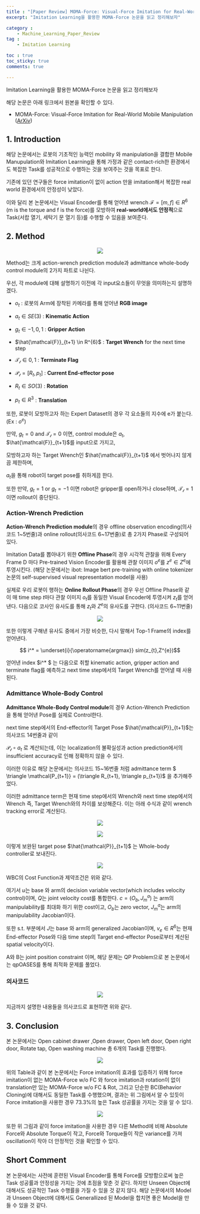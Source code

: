 ```yaml
---
title : "[Paper Review] MOMA-Force: Visual-Force Imitation for Real-World Mobile Manipulation"
excerpt: "Imitation Learning을 활용한 MOMA-Force 논문을 읽고 정리해보자"

category :
    - Machine_Learning_Paper_Review
tag :
    - Imitation Learning

toc : true
toc_sticky: true
comments: true

---
```


Imitation Learning을 활용한 MOMA-Force 논문을 읽고 정리해보자

해당 논문은 아래 링크에서 원본을 확인할 수 있다.

- MOMA-Force: Visual-Force Imitation for Real-World Mobile Manipulation ([ArXiv](https://ar5iv.labs.arxiv.org/html/2308.03624))

## 1. Introduction

해당 논문에서는 로봇의 기초적인 능력인 mobility 와 manipulation을 결합한 Mobile Manupulation와 Imitation Learning을 통해 가정과 같은 contact-rich한 환경에서도 복잡한 Task를 성공적으로 수행하는 것을 보여주는 것을 목표로 한다.

기존에 있던 연구들은 force imitation이 없이 action 만을 imitation해서 복잡한 real world 환경에서의 안정성이 낮았다. 

이와 달리 본 논문에서는 Visual Encoder를 통해 얻어낸 wrench $\mathcal{F} = [m,f] \in R^{6}$ (m is the torque and f is the force)를 모방하여 **real-world에서도 안정적**으로 Task(서랍 열기, 세탁기 문 열기 등)를 수행할 수 있음을 보여준다.

## 2. Method

<p align="center"><img src="https://github.com/jebeom/jebeom.github.io/assets/107978090/c919f48c-3d6b-4a2d-9f11-4239d3456d8e" ></p>  

Method는 크게 action-wrench prediction module과 admittance whole-body control module의 2가지 파트로 나뉜다. 

우선, 각 module에 대해 설명하기 이전에 각 input요소들이 무엇을 의미하는지 설명하겠다.

- $o_{t}$ : 로봇의 Arm에 장착된 카메라를 통해 얻어낸 **RGB image**

- $a_{t} \in SE(3)$ : **Kinematic Action**

- $g_{t} \in {-1,0,1}$ : **Gripper Action**

- $\hat{\mathcal{F}}_{t+1} \in R^{6}$ : **Target Wrench** for the next time step

- $\mathcal{T_{t}} \in {0,1}$ : **Terminate Flag**

- $\mathcal{P_{t}} = [R_{t},p_{t}]$ : **Current End-effector pose**

- $R_{t}\in SO(3)$ : **Rotation**

- $p_{t} \in R^{3}$ : **Translation** 


또한, 로봇이 모방하고자 하는 Expert Dataset의 경우 각 요소들의 지수에 e가 붙는다. (Ex : $o^{e}$)

만약, $g_{t} = 0$ and $\mathcal{T_{t}} = 0$ 이면, control module은 $a_{t}$, $\hat{\mathcal{F}}_{t+1}$를 input으로 가지고, 

모방하고자 하는 Target Wrench인 $\hat{\mathcal{F}}_{t+1}$ 에서 벗어나지 않게끔 제한하며, 

$a_{t}$을 통해 robot이 target pose를 취하게끔 한다.


또한 만약,  $g_{t} =1$ or $g_{t} = -1$ 이면 robot은 gripper를 open하거나 close하며, $\mathcal{T_{t}} = 1$ 이면 rollout이 중단된다.

### Action-Wrench Prediction

**Action-Wrench Prediction module**의 경우 offline observation encoding(의사코드 1~5번줄)과 online rollout(의사코드 6~17번줄)로 총 2가지 Phase로 구성되어 있다.

Imitation Data를 뽑아내기 위한 **Offline Phase**의 경우 시각적 관찰을 위해 Every Frame D 마다 Pre-trained Vision Encoder를 활용해 관찰 이미지 $o^{e}$를 $z^{e} \in Z^{e}$에 투영시킨다. (해당 논문에서는 ibot: Image bert pre-training with online tokenizer 논문의 self-supervised visual representation model을 사용) 

실제로 우리 로봇이 행하는 **Online Rollout Phase**의 경우 우선 Offline Phase와 같이 매 time step $t$마다 관찰 이미지 $o_{t}$를 동일한 Visual Encoder에 투영시켜 $z_{t}$를 얻어낸다. 다음으로 코사인 유사도를 통해 $z_{t}$와 $Z^{e}$의 유사도를 구한다. (의사코드 6~11번줄)

<p align="center"><img src="https://github.com/jebeom/jebeom.github.io/assets/107978090/2d4ae525-b9fa-4591-a875-703178220ad3" ></p>

또한 이렇게 구해낸 유사도 중에서 가장 비슷한, 다시 말해서 Top-1 Frame의 index를 얻어낸다.

$$ i^* = \underset{i}{\operatorname{argmax}}  sim(z_{t},Z^{e})$$

얻어낸 index $i^* $ 는 다음으로 취할 kinematic action, gripper action and terminate flag를 예측하고 next time step에서의 Target Wrench를 얻어낼 때 사용된다.  


### Admittance Whole-Body Control

**Admittance Whole-Body Control module**의 경우 Action-Wrench Prediction을 통해 얻어낸 Pose를 실제로 Control한다.

next time step에서의 End-effector의 Target Pose $\hat{\mathcal{P}}_{t+1}$는 의사코드 14번줄과 같이 

$\mathcal{P_{t}} \circ a_{t}$  로 계산되는데, 이는 localization의 불확실성과 action prediction에서의 insufficient accuracy로 인해 정확하지 않을 수 있다.


이러한 이유로 해당 논문에서는 의사코드 15~16번줄 처럼 admittance term $ \triangle \mathcal{P_{t+1}} = (\triangle R_{t+1}, \triangle p_{t+1})$ 을 추가해주었다.

이러한 admittance term은 현재 time step에서의 Wrench와 next time step에서의 Wrench 즉, Target Wrench와의 차이를 보상해준다. 이는 아래 수식과 같이 wrench tracking error로 계산된다.

<p align="center"><img src="https://github.com/jebeom/jebeom.github.io/assets/107978090/035c7b47-6ed1-4f3d-a28c-64e9182627c2" ></p>
 
<p align="center"><img src="https://github.com/jebeom/jebeom.github.io/assets/107978090/fee41635-6875-46b4-9e8f-a8070a6bb378" ></p>

이렇게 보완된 target pose $\hat{\mathcal{P}}_{t+1}$ 는 Whole-body controller로 보내진다. 

<p align="center"><img src="https://github.com/jebeom/jebeom.github.io/assets/107978090/67d51f1c-39be-4797-9231-f0afeb3661bd" ></p>

WBC의 Cost Function과 제약조건은 위와 같다.

여기서 $u$는 base 와 arm의 decision variable vector(which includes velocity control)이며, $Q$는 joint velocity cost를 통합한다. $c = (O_{b},J_{m}^{a})$ 는 arm의 manipulability를 최대화 하기 위한 cost이고, $O_{b}$는 zero vector, $J_{m}^{a}$는 arm의 manipulability Jacobian이다.

또한 s.t. 부분에서 $J$는 base 와 arm의 generalized Jacobian이며, $v_{e} \in R^{6}$는 현재 End-effector Pose와 다음 time step의 Target end-effector Pose로부터 계산된 spatial velocity이다.

A와 B는 joint position constraint 이며, 해당 문제는 QP Problem으로 본 논문에서는 qpOASES를 통해 최적화 문제를 풀었다.

  

### 의사코드

<p align="center"><img src="https://github.com/jebeom/jebeom.github.io/assets/107978090/01382ed4-d9c4-478a-8507-abc7ba531481" ></p>

지금까지 설명한 내용들을 의사코드로 표현하면 위와 같다.



## 3. Conclusion

본 논문에서는 Open cabinet drawer ,Open drawer, Open left door, Open right door, Rotate tap, Open washing machine 총 6개의 Task를 진행했다.

<p align="center"><img src="https://github.com/jebeom/jebeom.github.io/assets/107978090/8b6a57ef-3f27-4077-a138-2eab0f25ab05" ></p> 

위의 Table과 같이 본 논문에서는 Force imitation의 효과를 입증하기 위해 force imitation이 없는 MOMA-Force w/o FC 와 force imitation과 rotation이 없이 translation만 있는 MOMA-Force w/o FC & Rot, 그리고 단순한 BC(Behavior Cloning)에 대해서도 동일한 Task를 수행했으며, 결과는 위 그림에서 알 수 있듯이 Force imitation을 사용한 경우 73.3%의 높은 Task 성공률을 가지는 것을 알 수 있다.
 

<p align="center"><img src="https://github.com/jebeom/jebeom.github.io/assets/107978090/3659994d-e75a-4c67-9376-ea8aeadde65b" ></p>

또한 위 그림과 같이 force imitation을 사용한 경우 다른 Method에 비해 Absolute Force와 Absolute Torque이 작고, Force와 Torque들이 작은 variance를 가져 oscillation이 작아 더 안정적인 것을 확인할 수 있다.

## Short Comment

본 논문에서는 사전에 훈련된 Visual Encoder를 통해 Force를 모방함으로써 높은 Task 성공률과 안정성을 가지는 것에 초점을 맞춘 것 같다. 하지만 Unseen Object에 대해서도 성공적인 Task 수행률을 가질 수 있을 것 같지 않다. 해당 논문에서의 Model과 Unseen Object에 대해서도 Generallized 된 Model을 합치면 좋은 Model을 만들 수 있을 것 같다.


